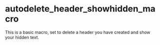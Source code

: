 # autodelete_header_showhidden_macro

This is a basic macro, set to delete a header you have created and show your hidden text.
